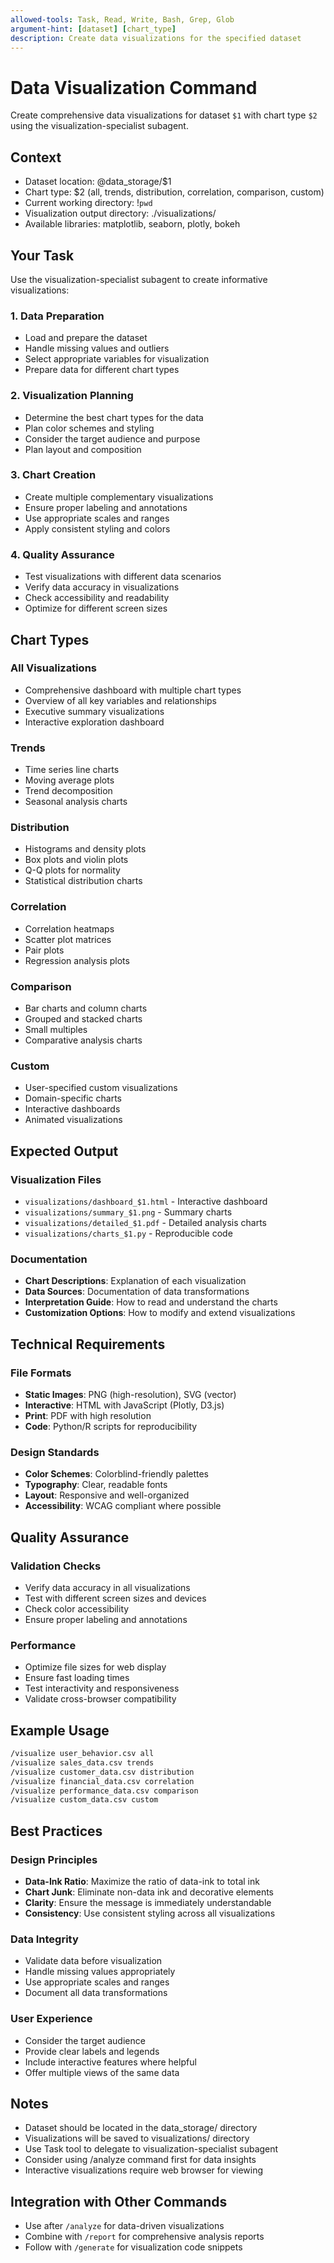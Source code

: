 ```yaml
---
allowed-tools: Task, Read, Write, Bash, Grep, Glob
argument-hint: [dataset] [chart_type]
description: Create data visualizations for the specified dataset
---
```


# Data Visualization Command

Create comprehensive data visualizations for dataset `$1` with chart type `$2` using the visualization-specialist subagent.

## Context
- Dataset location: @data_storage/$1
- Chart type: $2 (all, trends, distribution, correlation, comparison, custom)
- Current working directory: !`pwd`
- Visualization output directory: ./visualizations/
- Available libraries: matplotlib, seaborn, plotly, bokeh

## Your Task

Use the visualization-specialist subagent to create informative visualizations:

### 1. Data Preparation
- Load and prepare the dataset
- Handle missing values and outliers
- Select appropriate variables for visualization
- Prepare data for different chart types

### 2. Visualization Planning
- Determine the best chart types for the data
- Plan color schemes and styling
- Consider the target audience and purpose
- Plan layout and composition

### 3. Chart Creation
- Create multiple complementary visualizations
- Ensure proper labeling and annotations
- Use appropriate scales and ranges
- Apply consistent styling and colors

### 4. Quality Assurance
- Test visualizations with different data scenarios
- Verify data accuracy in visualizations
- Check accessibility and readability
- Optimize for different screen sizes

## Chart Types

### All Visualizations
- Comprehensive dashboard with multiple chart types
- Overview of all key variables and relationships
- Executive summary visualizations
- Interactive exploration dashboard

### Trends
- Time series line charts
- Moving average plots
- Trend decomposition
- Seasonal analysis charts

### Distribution
- Histograms and density plots
- Box plots and violin plots
- Q-Q plots for normality
- Statistical distribution charts

### Correlation
- Correlation heatmaps
- Scatter plot matrices
- Pair plots
- Regression analysis plots

### Comparison
- Bar charts and column charts
- Grouped and stacked charts
- Small multiples
- Comparative analysis charts

### Custom
- User-specified custom visualizations
- Domain-specific charts
- Interactive dashboards
- Animated visualizations

## Expected Output

### Visualization Files
- `visualizations/dashboard_$1.html` - Interactive dashboard
- `visualizations/summary_$1.png` - Summary charts
- `visualizations/detailed_$1.pdf` - Detailed analysis charts
- `visualizations/charts_$1.py` - Reproducible code

### Documentation
- **Chart Descriptions**: Explanation of each visualization
- **Data Sources**: Documentation of data transformations
- **Interpretation Guide**: How to read and understand the charts
- **Customization Options**: How to modify and extend visualizations

## Technical Requirements

### File Formats
- **Static Images**: PNG (high-resolution), SVG (vector)
- **Interactive**: HTML with JavaScript (Plotly, D3.js)
- **Print**: PDF with high resolution
- **Code**: Python/R scripts for reproducibility

### Design Standards
- **Color Schemes**: Colorblind-friendly palettes
- **Typography**: Clear, readable fonts
- **Layout**: Responsive and well-organized
- **Accessibility**: WCAG compliant where possible

## Quality Assurance

### Validation Checks
- Verify data accuracy in all visualizations
- Test with different screen sizes and devices
- Check color accessibility
- Ensure proper labeling and annotations

### Performance
- Optimize file sizes for web display
- Ensure fast loading times
- Test interactivity and responsiveness
- Validate cross-browser compatibility

## Example Usage
```bash
/visualize user_behavior.csv all
/visualize sales_data.csv trends
/visualize customer_data.csv distribution
/visualize financial_data.csv correlation
/visualize performance_data.csv comparison
/visualize custom_data.csv custom
```

## Best Practices

### Design Principles
- **Data-Ink Ratio**: Maximize the ratio of data-ink to total ink
- **Chart Junk**: Eliminate non-data ink and decorative elements
- **Clarity**: Ensure the message is immediately understandable
- **Consistency**: Use consistent styling across all visualizations

### Data Integrity
- Validate data before visualization
- Handle missing values appropriately
- Use appropriate scales and ranges
- Document all data transformations

### User Experience
- Consider the target audience
- Provide clear labels and legends
- Include interactive features where helpful
- Offer multiple views of the same data

## Notes
- Dataset should be located in the data_storage/ directory
- Visualizations will be saved to visualizations/ directory
- Use Task tool to delegate to visualization-specialist subagent
- Consider using /analyze command first for data insights
- Interactive visualizations require web browser for viewing

## Integration with Other Commands
- Use after `/analyze` for data-driven visualizations
- Combine with `/report` for comprehensive analysis reports
- Follow with `/generate` for visualization code snippets